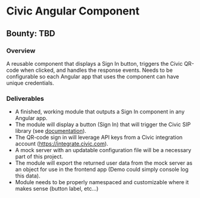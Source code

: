 # Civic Angular Component
## Bounty: TBD

### Overview
A reusable component that displays a Sign In button, triggers the Civic QR-code when clicked, and handles the response events. Needs to be configurable so each Angular app that uses the component can have unique credentials.

### Deliverables
- A finished, working module that outputs a Sign In component in any Angular app. 
- The module will display a button (Sign In) that will trigger the Civic SIP library (see <a href="https://docs.civic.com">documentation</a>). 
- The QR-code sign in will leverage API keys from a Civic integration account (https://integrate.civic.com). 
- A mock server with an updatable configuration file will be a necessary part of this project. 
- The module will export the returned user data from the mock server as an object for use in the frontend app (Demo could simply console log this data).
- Module needs to be properly namespaced and customizable where it makes sense (button label, etc...)
